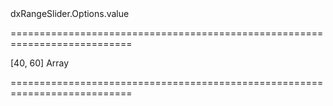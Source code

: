 <!--id-->dxRangeSlider.Options.value<!--/id-->
===========================================================================
<!--default-->[40, 60]<!--/default-->
<!--type-->Array<Number><!--/type-->
===========================================================================

